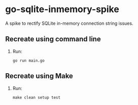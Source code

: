# go-sqlite-inmemory-spike

A spike to rectify SQLite in-memory connection string issues.

## Recreate using command line

1. Run:

    ```console
    go run main.go
    ```

## Recreate using Make

1. Run:

    ```console
    make clean setup test
    ```
